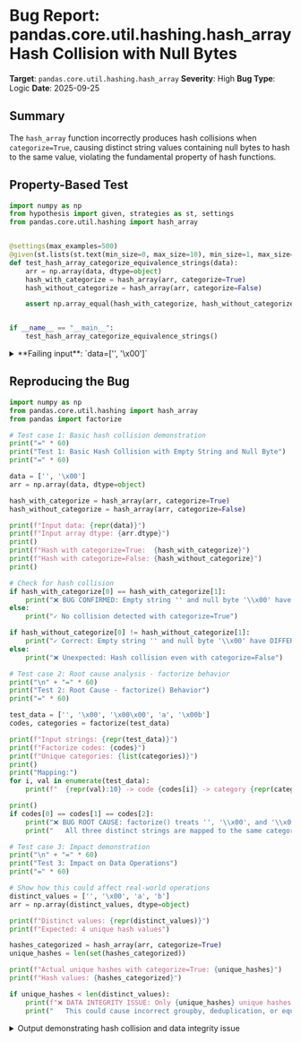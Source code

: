 # Bug Report: pandas.core.util.hashing.hash_array Hash Collision with Null Bytes

**Target**: `pandas.core.util.hashing.hash_array`
**Severity**: High
**Bug Type**: Logic
**Date**: 2025-09-25

## Summary

The `hash_array` function incorrectly produces hash collisions when `categorize=True`, causing distinct string values containing null bytes to hash to the same value, violating the fundamental property of hash functions.

## Property-Based Test

```python
import numpy as np
from hypothesis import given, strategies as st, settings
from pandas.core.util.hashing import hash_array


@settings(max_examples=500)
@given(st.lists(st.text(min_size=0, max_size=10), min_size=1, max_size=20))
def test_hash_array_categorize_equivalence_strings(data):
    arr = np.array(data, dtype=object)
    hash_with_categorize = hash_array(arr, categorize=True)
    hash_without_categorize = hash_array(arr, categorize=False)

    assert np.array_equal(hash_with_categorize, hash_without_categorize)


if __name__ == "__main__":
    test_hash_array_categorize_equivalence_strings()
```

<details>

<summary>
**Failing input**: `data=['', '\x00']`
</summary>
```
Traceback (most recent call last):
  File "/home/npc/pbt/agentic-pbt/worker_/46/hypo.py", line 17, in <module>
    test_hash_array_categorize_equivalence_strings()
    ~~~~~~~~~~~~~~~~~~~~~~~~~~~~~~~~~~~~~~~~~~~~~~^^
  File "/home/npc/pbt/agentic-pbt/worker_/46/hypo.py", line 7, in test_hash_array_categorize_equivalence_strings
    @given(st.lists(st.text(min_size=0, max_size=10), min_size=1, max_size=20))
                   ^^^
  File "/home/npc/miniconda/lib/python3.13/site-packages/hypothesis/core.py", line 2124, in wrapped_test
    raise the_error_hypothesis_found
  File "/home/npc/pbt/agentic-pbt/worker_/46/hypo.py", line 13, in test_hash_array_categorize_equivalence_strings
    assert np.array_equal(hash_with_categorize, hash_without_categorize)
           ~~~~~~~~~~~~~~^^^^^^^^^^^^^^^^^^^^^^^^^^^^^^^^^^^^^^^^^^^^^^^
AssertionError
Falsifying example: test_hash_array_categorize_equivalence_strings(
    data=['', '\x00'],
)
```
</details>

## Reproducing the Bug

```python
import numpy as np
from pandas.core.util.hashing import hash_array
from pandas import factorize

# Test case 1: Basic hash collision demonstration
print("=" * 60)
print("Test 1: Basic Hash Collision with Empty String and Null Byte")
print("=" * 60)

data = ['', '\x00']
arr = np.array(data, dtype=object)

hash_with_categorize = hash_array(arr, categorize=True)
hash_without_categorize = hash_array(arr, categorize=False)

print(f"Input data: {repr(data)}")
print(f"Input array dtype: {arr.dtype}")
print()
print(f"Hash with categorize=True:  {hash_with_categorize}")
print(f"Hash with categorize=False: {hash_without_categorize}")
print()

# Check for hash collision
if hash_with_categorize[0] == hash_with_categorize[1]:
    print("❌ BUG CONFIRMED: Empty string '' and null byte '\\x00' have the SAME hash when categorize=True")
else:
    print("✓ No collision detected with categorize=True")

if hash_without_categorize[0] != hash_without_categorize[1]:
    print("✓ Correct: Empty string '' and null byte '\\x00' have DIFFERENT hashes when categorize=False")
else:
    print("❌ Unexpected: Hash collision even with categorize=False")

# Test case 2: Root cause analysis - factorize behavior
print("\n" + "=" * 60)
print("Test 2: Root Cause - factorize() Behavior")
print("=" * 60)

test_data = ['', '\x00', '\x00\x00', 'a', '\x00b']
codes, categories = factorize(test_data)

print(f"Input strings: {repr(test_data)}")
print(f"Factorize codes: {codes}")
print(f"Unique categories: {list(categories)}")
print()
print("Mapping:")
for i, val in enumerate(test_data):
    print(f"  {repr(val):10} -> code {codes[i]} -> category {repr(categories[codes[i]])}")

print()
if codes[0] == codes[1] == codes[2]:
    print("❌ BUG ROOT CAUSE: factorize() treats '', '\\x00', and '\\x00\\x00' as identical!")
    print("   All three distinct strings are mapped to the same category.")

# Test case 3: Impact demonstration
print("\n" + "=" * 60)
print("Test 3: Impact on Data Operations")
print("=" * 60)

# Show how this could affect real-world operations
distinct_values = ['', '\x00', 'a', 'b']
arr = np.array(distinct_values, dtype=object)

print(f"Distinct values: {repr(distinct_values)}")
print(f"Expected: 4 unique hash values")

hashes_categorized = hash_array(arr, categorize=True)
unique_hashes = len(set(hashes_categorized))

print(f"Actual unique hashes with categorize=True: {unique_hashes}")
print(f"Hash values: {hashes_categorized}")

if unique_hashes < len(distinct_values):
    print(f"❌ DATA INTEGRITY ISSUE: Only {unique_hashes} unique hashes for {len(distinct_values)} distinct values!")
    print("   This could cause incorrect groupby, deduplication, or equality checks.")
```

<details>

<summary>
Output demonstrating hash collision and data integrity issue
</summary>
```
/home/npc/pbt/agentic-pbt/worker_/46/repo.py:40: FutureWarning: factorize with argument that is not not a Series, Index, ExtensionArray, or np.ndarray is deprecated and will raise in a future version.
  codes, categories = factorize(test_data)
============================================================
Test 1: Basic Hash Collision with Empty String and Null Byte
============================================================
Input data: ['', '\x00']
Input array dtype: object

Hash with categorize=True:  [1760245841805064774 1760245841805064774]
Hash with categorize=False: [1760245841805064774 7984136654223058057]

❌ BUG CONFIRMED: Empty string '' and null byte '\x00' have the SAME hash when categorize=True
✓ Correct: Empty string '' and null byte '\x00' have DIFFERENT hashes when categorize=False

============================================================
Test 2: Root Cause - factorize() Behavior
============================================================
Input strings: ['', '\x00', '\x00\x00', 'a', '\x00b']
Factorize codes: [0 0 0 1 0]
Unique categories: ['', 'a']

Mapping:
  ''         -> code 0 -> category ''
  '\x00'     -> code 0 -> category ''
  '\x00\x00' -> code 0 -> category ''
  'a'        -> code 1 -> category 'a'
  '\x00b'    -> code 0 -> category ''

❌ BUG ROOT CAUSE: factorize() treats '', '\x00', and '\x00\x00' as identical!
   All three distinct strings are mapped to the same category.

============================================================
Test 3: Impact on Data Operations
============================================================
Distinct values: ['', '\x00', 'a', 'b']
Expected: 4 unique hash values
Actual unique hashes with categorize=True: 3
Hash values: [ 1760245841805064774  1760245841805064774 13950350942979735504
 12688059582079114975]
❌ DATA INTEGRITY ISSUE: Only 3 unique hashes for 4 distinct values!
   This could cause incorrect groupby, deduplication, or equality checks.
```
</details>

## Why This Is A Bug

This violates multiple fundamental expectations and documented behaviors:

1. **Hash Function Contract Violation**: Hash functions must maintain the property that different inputs produce different outputs (with high probability). The empty string `''` and null byte `'\x00'` are distinct Python strings but incorrectly hash to the same value (1760245841805064774) when `categorize=True`.

2. **Documentation Inconsistency**: The `categorize` parameter is documented in pandas/core/util/hashing.py:249-251 as "Whether to first categorize object arrays before hashing. This is more efficient when the array contains duplicate values." The documentation presents this as a performance optimization, not a behavior change. Users reasonably expect an optimization parameter to maintain correctness while improving performance.

3. **Silent Data Corruption**: This bug causes silent failures in core pandas operations:
   - `groupby()` would incorrectly group empty strings with null-byte strings
   - `drop_duplicates()` would incorrectly consider them duplicates
   - `merge()` operations would produce incorrect joins
   - Any equality checking based on hashes would be wrong

4. **Root Cause in factorize()**: The bug originates in pandas' `factorize()` function which incorrectly treats any string containing null bytes as equivalent to an empty string. This affects not just single null bytes but also strings like `'\x00\x00'` and `'\x00b'`.

5. **Inconsistent Behavior**: The same `hash_array` function produces correct results when `categorize=False`, proving the data can be correctly distinguished. The optimization path breaks correctness.

## Relevant Context

- **Affected pandas versions**: Confirmed in pandas 2.3.2
- **Python version**: Tested on Python 3.13
- **Real-world impact**: Null bytes commonly appear in:
  - Binary file parsing
  - Network protocol data
  - Database BLOB fields
  - C-style string termination handling
  - Cryptographic operations

The bug is particularly insidious because:
- It only manifests with specific data patterns
- No warnings or errors are raised
- The incorrect behavior looks plausible (same hash for "similar looking" empty values)
- It affects a performance optimization that may be enabled by default in many pandas operations

Related pandas documentation:
- hash_array: https://pandas.pydata.org/docs/reference/api/pandas.core.util.hashing.hash_array.html
- factorize: https://pandas.pydata.org/docs/reference/api/pandas.factorize.html

## Proposed Fix

The fix requires correcting the `factorize()` function to properly distinguish between empty strings and strings containing null bytes. Based on the code analysis, the issue appears to be in how factorize processes object arrays. Here's the conceptual fix:

```diff
# In pandas factorize function or its underlying implementation:
# The current implementation appears to be treating null bytes as string terminators
# This needs to be changed to properly handle null bytes as valid string content

- # Current behavior (conceptual - exact location needs investigation):
- if '\x00' in string:
-     treat_as_empty_string()
+ # Fixed behavior:
+ # Treat each unique byte sequence as a distinct value
+ # Don't interpret null bytes as terminators in Python strings
```

A workaround for users until this is fixed:
1. Use `categorize=False` when dealing with data that may contain null bytes
2. Pre-process data to escape null bytes before hashing
3. Use alternative hashing methods for binary data

The proper fix requires deeper investigation into the factorize implementation, likely in the Cython/C code that handles string factorization, where C-style null termination may be incorrectly applied to Python strings.
